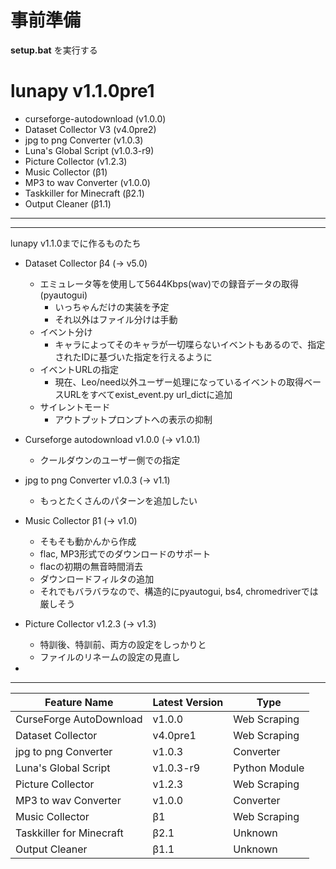 # 事前準備

**setup.bat** を実行する

# lunapy v1.1.0pre1

- curseforge-autodownload (v1.0.0)
- Dataset Collector V3 (v4.0pre2)
- jpg to png Converter (v1.0.3)
- Luna's Global Script (v1.0.3-r9)
- Picture Collector (v1.2.3)
- Music Collector (β1)
- MP3 to wav Converter (v1.0.0)
- Taskkiller for Minecraft (β2.1)
- Output Cleaner (β1.1)

-----------


-----------

lunapy v1.1.0までに作るものたち

- Dataset Collector β4 (-> v5.0)
  - エミュレータ等を使用して5644Kbps(wav)での録音データの取得 (pyautogui)
    - いっちゃんだけの実装を予定
    - それ以外はファイル分けは手動
  - イベント分け
    - キャラによってそのキャラが一切喋らないイベントもあるので、指定されたIDに基づいた指定を行えるように
  - イベントURLの指定 
    - 現在、Leo/need以外ユーザー処理になっているイベントの取得ベースURLをすべてexist_event.py url_dictに追加
  - サイレントモード
    - アウトプットプロンプトへの表示の抑制

- Curseforge autodownload v1.0.0 (-> v1.0.1)
  - クールダウンのユーザー側での指定

- jpg to png Converter v1.0.3 (-> v1.1)
  - もっとたくさんのパターンを追加したい

- Music Collector β1 (-> v1.0)
  - そもそも動かんから作成
  - flac, MP3形式でのダウンロードのサポート
  - flacの初期の無音時間消去
  - ダウンロードフィルタの追加
  - それでもバラバラなので、構造的にpyautogui, bs4, chromedriverでは厳しそう

- Picture Collector v1.2.3 (-> v1.3)
  - 特訓後、特訓前、両方の設定をしっかりと
  - ファイルのリネームの設定の見直し

- 
-----------
| Feature Name | Latest Version | Type |
|---|---|---|
| CurseForge AutoDownload | v1.0.0 | Web Scraping |
| Dataset Collector | v4.0pre1 | Web Scraping |
| jpg to png Converter | v1.0.3 | Converter |
| Luna's Global Script | v1.0.3-r9 | Python Module |
| Picture Collector | v1.2.3 | Web Scraping |
| MP3 to wav Converter | v1.0.0 | Converter |
| Music Collector | β1 | Web  Scraping |
| Taskkiller for Minecraft | β2.1 | Unknown |
| Output Cleaner | β1.1 | Unknown | Windows |
